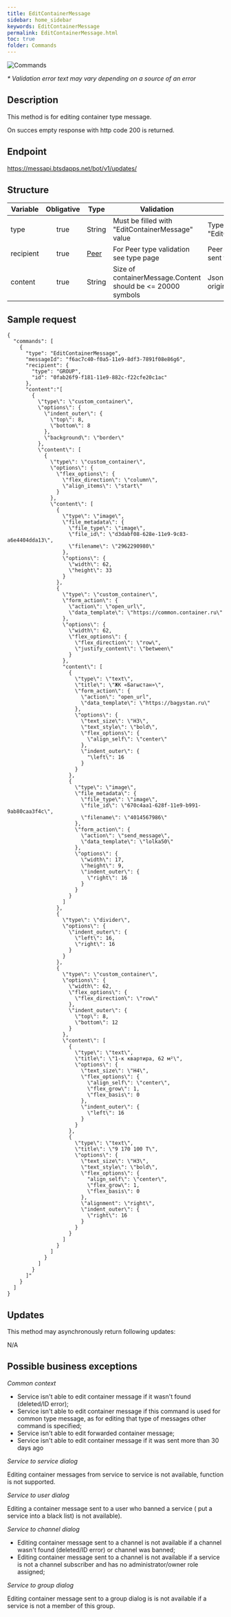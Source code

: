 ```yaml
---
title: EditContainerMessage
sidebar: home_sidebar
keywords: EditContainerMessage
permalink: EditContainerMessage.html
toc: true
folder: Commands
---
```


![Commands](images/EditContainerMessage.png "BotCommandSendContainerMessage")
<p>
<i>* Validation error text may vary depending on a source of an error</i>
</p>

## Description

<p> This method is for editing container type message. 
</p>
On succes empty response with http code 200 is returned.

## Endpoint

https://messapi.btsdapps.net/bot/v1/updates/

## Structure

| Variable  | Obligative  | Type| Validation| Description
|---|:---:|---|---|---|
| type | true | String | Must be filled with "EditContainerMessage" value |Type of request "EditContainerMessage" |
| recipient  | true |  [Peer](https://btsdigital.github.io/bot-api-contract/peer.html) | For Peer type validation see type page| Peer  this message was sent to |
| content| true |  String |Size of containerMessage.Content should be <= 20000 symbols | Json array to replace original |

## Sample request

```
{
  "commands": [
    {
      "type": "EditContainerMessage",
      "messageId": "f6ac7c40-f0a5-11e9-8df3-7891f08e86g6",
      "recipient": {
        "type": "GROUP",
        "id": "0fab26f9-f181-11e9-882c-f22cfe20c1ac"
      },
      "content":"[
        {
          \"type\": \"custom_container\",
          \"options\": {
            \"indent_outer\": {
              \"top\": 8,
              \"bottom\": 8
            },
            \"background\": \"border\"
          },
          \"content\": [
            {
              \"type\": \"custom_container\",
              \"options\": {
                \"flex_options\": {
                  \"flex_direction\": \"column\",
                  \"align_items\": \"start\"
                }
              },
              \"content\": [
                {
                  \"type\": \"image\",
                  \"file_metadata\": {
                    \"file_type\": \"image\",
                    \"file_id\": \"d3dabf08-628e-11e9-9c83-a6e4404dda13\",
                    \"filename\": \"2962290980\"
                  },
                  \"options\": {
                    \"width\": 62,
                    \"height\": 33
                  }
                },
                {
                  \"type\": \"custom_container\",
                  \"form_action\": {
                    \"action\": \"open_url\",
                    \"data_template\": \"https://common.container.ru\"
                  },
                  \"options\": {
                    \"width\": 62,
                    \"flex_options\": {
                      \"flex_direction\": \"row\",
                      \"justify_content\": \"between\"
                    }
                  },
                  "content\": [
                    {
                      \"type\": \"text\",
                      \"title\": \"ЖК «Багыстан»\",
                      \"form_action\": {
                        \"action\": "open_url",
                        \"data_template\": \"https://bagystan.ru\"
                      },
                      \"options\": {
                        \"text_size\": \"H3\",
                        \"text_style\": \"bold\",
                        \"flex_options\": {
                          \"align_self\": \"center\"
                        },
                        \"indent_outer\": {
                          "\left\": 16
                        }
                      }
                    },
                    {
                      \"type\": \"image\",
                      \"file_metadata\": {
                        \"file_type\": \"image\",
                        \"file_id\": \"670c4aa1-628f-11e9-b991-9ab80caa3f4c\",
                        \"filename\": \"4014567986\"
                      },
                      \"form_action\": {
                        \"action\": \"send_message\",
                        \"data_template\": \"lolka50\"
                      },
                      \"options\": {
                        \"width\": 17,
                        \"height\": 9,
                        \"indent_outer\": {
                          \"right\": 16
                        }
                      }
                    }
                  ]
                },
                {
                  \"type\": \"divider\",
                  \"options\": {
                    \"indent_outer\": {
                      \"left\": 16,
                      \"right\": 16
                    }
                  }
                },
                {
                  \"type\": \"custom_container\",
                  \"options\": {
                    \"width\": 62,
                    \"flex_options\": {
                      \"flex_direction\": \"row\"
                    },
                    \"indent_outer\": {
                      \"top\": 8,
                      \"bottom\": 12
                    }
                  },
                  \"content\": [
                    {
                      \"type\": \"text\",
                      \"title\": \"1-к квартира, 62 м²\",
                      \"options\": {
                        \"text_size\": \"H4\",
                        \"flex_options\": {
                          \"align_self\": \"center\",
                          \"flex_grow\": 1,
                          \"flex_basis\": 0
                        },
                        \"indent_outer\": {
                          \"left\": 16
                        }
                      }
                    },
                    {
                      \"type\": \"text\",
                      \"title\": \"9 170 100 Т\",
                      \"options\": {
                        \"text_size\": \"H3\",
                        \"text_style\": \"bold\",
                        \"flex_options\": {
                          "align_self\": \"center\",
                          \"flex_grow\": 1,
                          \"flex_basis\": 0
                        },
                        \"alignment": \"right\",
                        \"indent_outer\": {
                          \"right\": 16
                        }
                      }
                    }
                  ]
                }
              ]
            }
          ]
        }
      ]"
    }
  ]
}
```

## Updates

<p>This method may asynchronously return following updates:
</p>

N/A

## Possible business exceptions

<i>Common context </i>
<p>
<ul>
    <li>Service isn't able to edit container message if it wasn't found (deleted/ID error);</li>
    <li>Service isn't able to edit container message if this command is used for common type message, as for editing that type of messages other command is specified;</li>
    <li>Service isn't able to edit forwarded container message;</li>
    <li> Service isn't able to edit container message if it was sent more than 30 days ago  </li>
</ul>
</p>
<i>Service to service dialog
</i>
<p>Editing container messages from service to service is not available, function is not supported.
</p>
<i>Service to user dialog
</i>
<p>
Editing a container message sent to a user who banned a service ( put a service into a black list) is not available).
</p>
<i>Service to channel dialog
</i>
<p>
<ul>
  <li> Editing container message sent to a channel is not available if a channel wasn't found (deleted/ID error) or channel was banned;
  </li>
  <li>Editing container message sent to a channel is not available if a service is not a channel subscriber and has no administrator/owner role assigned;
  </li>
</ul>
</p>
<i>Service to group dialog
</i>
<p>
Editing container message sent to a group dialog is is not available if a service is not a member of this group.
</p>
